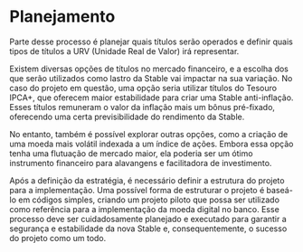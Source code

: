 # Planejamento

Parte desse processo é planejar quais títulos serão operados e definir quais tipos de títulos a URV (Unidade Real de Valor) irá representar.

Existem diversas opções de títulos no mercado financeiro, e a escolha dos que serão utilizados como lastro da Stable vai impactar na sua variação. No caso do projeto em questão, uma opção seria utilizar títulos do Tesouro IPCA+, que oferecem maior estabilidade para criar uma Stable anti-inflação. Esses títulos remuneram o valor da inflação mais um bônus pré-fixado, oferecendo uma certa previsibilidade do rendimento da Stable.

No entanto, também é possível explorar outras opções, como a criação de uma moeda mais volátil indexada a um índice de ações. Embora essa opção tenha uma flutuação de mercado maior, ela poderia ser um ótimo instrumento financeiro para alavangens e facilitadora de investimento.

Após a definição da estratégia, é necessário definir a estrutura do projeto para a implementação. Uma possível forma de estruturar o projeto é baseá-lo em códigos simples, criando um projeto piloto que possa ser utilizado como referência para a implementação da moeda digital no banco. Esse processo deve ser cuidadosamente planejado e executado para garantir a segurança e estabilidade da nova Stable e, consequentemente, o sucesso do projeto como um todo.